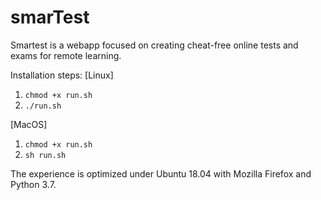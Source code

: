# smarTest
Smartest is a webapp focused on creating cheat-free online tests and exams for remote learning.

Installation steps:
[Linux]
1. `chmod +x run.sh`
2. `./run.sh`

[MacOS]
1. `chmod +x run.sh`
2. `sh run.sh`

The experience is optimized under Ubuntu 18.04 with Mozilla Firefox and Python 3.7.